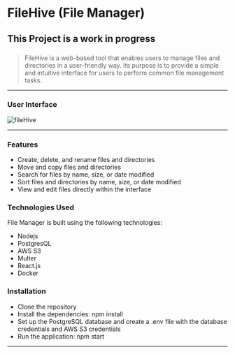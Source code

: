 # FileHive (File Manager)

## This Project is a work in progress

###

> FileHive is a web-based tool that enables users to manage files and directories in a user-friendly way. Its purpose is to provide a simple and intuitive interface for users to perform common file management tasks.

---

### User Interface

![fileHive](https://github.com/nwakwudoloveth/LocalStorage/assets/91857167/7f60bd5a-1e91-4dd9-a6e4-026fb7be62e5)

---

### Features

- Create, delete, and rename files and directories
- Move and copy files and directories
- Search for files by name, size, or date modified
- Sort files and directories by name, size, or date modified
- View and edit files directly within the interface

### Technologies Used

File Manager is built using the following technologies:

- Nodejs
- PostgresQL
- AWS S3
- Multer
- React.js
- Docker

### Installation

- Clone the repository
- Install the dependencies: npm install
- Set up the PostgreSQL database and create a .env file with the database credentials and AWS S3 credentials
- Run the application: npm start

---

##

